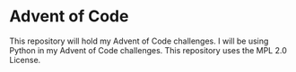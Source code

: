 # Advent of Code

This repository will hold my Advent of Code challenges. I will be using Python in my Advent of Code challenges. This repository uses the MPL 2.0 License.